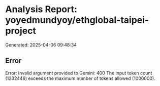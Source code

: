# Analysis Report: yoyedmundyoy/ethglobal-taipei-project

Generated: 2025-04-06 09:48:34


## Error

Error: Invalid argument provided to Gemini: 400 The input token count (1232446) exceeds the maximum number of tokens allowed (1000000).
